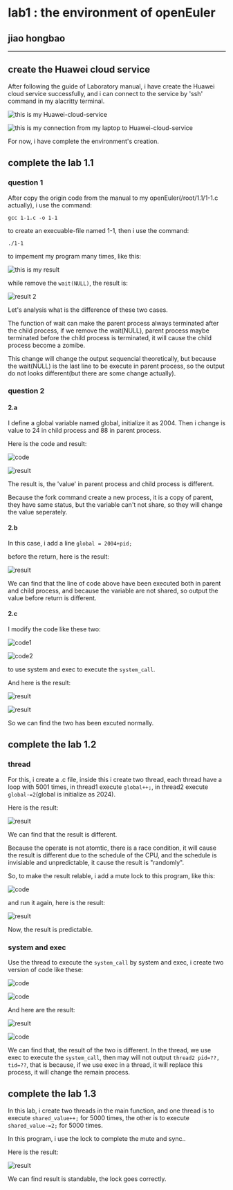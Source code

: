 # lab1 : the environment of openEuler
## jiao hongbao 
----------------------------------------

## create the Huawei cloud service

After following the guide of Laboratory manual, i have create the Huawei cloud service successfully, and i can connect to the service by 'ssh' command in my alacritty terminal.

![this is my Huawei-cloud-service](README1/Huaweicloud.png "this is my Huawei-cloud-service screenshot.")

![this is my connection from my laptop to Huawei-cloud-service](README1/ssh.png "this is my connection from my laptop to Huawei-cloud-service.")

For now, i have complete the environment's creation.


## complete the lab 1.1

### question 1
After copy the origin code from the manual to my openEuler(/root/1.1/1-1.c  actually), i use the command: 

`gcc 1-1.c -o 1-1`

to create an execuable-file named 1-1, then i use the command:


`./1-1`

to impement my program many times, like this:

![this is my result](README1/1-1.1.png "result of run 1-1.c")

while remove the `wait(NULL)`, the result is:

![result 2](README1/1-1.2.png "result when remove the wait")

Let's analysis what is the difference of these two cases.

The function of wait can make the parent process always terminated after the child process, if we remove the wait(NULL), parent process maybe terminated before the child process is terminated, it will cause the child process become a zomibe. 

This change will change the output sequencial theoretically, but because the wait(NULL) is the last line to be execute in parent process, so the output do not looks different(but there are some change actually). 

### question 2 

#### 2.a

I define a global variable named global, initialize it as 2004. Then i change is value to 24 in child process and 88 in parent process. 

Here is the code and result:

![code](README1/1-2.1.png "code")

![result](README1/1-2.2.png "result")

The result is, the 'value' in parent process and child process is different.

Because the fork command create a new process, it is a copy of parent, they have same status, but the variable can't not share, so they will change the value seperately.

#### 2.b

In this case, i add a line
`global = 2004+pid;`

before the return, here is the result:

![result](README1/1-2.3.png "result")

We can find that the line of code above have been executed both in parent and child process, and because the variable are not shared, so output the value before return is different.

#### 2.c

I modify the code like these two:

![code1](README1/1-2.4.png "system")

![code2](README1/1-2.5.png "exec")

to use system and exec to execute the `system_call`.

And here is the result:

![result](README1/1-2.6.png "result_system")

![result](README1/1-2.7.png "result exec")

So we can find the two has been excuted normally.


## complete the lab 1.2

### thread
For this, i create a .c file, inside this i create two thread, each thread have a loop with 5001 times, in thread1 execute `global++;`, in thread2 execute `global-=2`(global is initialize as 2024).

Here is the result:

![result](README1/2-1.png "result")

We can find that the result is different.

Because the operate is not atomtic, there is a race condition, it will cause the result is different due to the schedule of the CPU, and the schedule is invisiable and unpredictable, it cause the result is "randomly".

So, to make the result relable, i add a mute lock to this program, like this:

![code](README1/2-2.png "code")

and run it again, here is the result:

![result](README1/2-3.png "result")

Now, the result is predictable.


### system and exec 

Use the thread to execute the `system_call` by system and exec, i create two version of code like these:

![code](README1/2-4.png "code system")

![code](README1/2-5.png "code exec")

And here are the result:

![result](README1/2-6.png "result system")

![code](README1/2-7.png "result exec")

We can find that, the result of the two is different. In the thread, we use exec to execute the `system_call`, then may will not output `thread2 pid=??, tid=??`, that is because, if we use exec in a thread, it will replace this process, it will change the remain process.


## complete the lab 1.3

In this lab, i create two threads in the main function, and one thread is to execute `shared_value++;` for 5000 times, the other is to execute `shared_value-=2;` for 5000 times.

In this program, i use the lock to complete the mute and sync..

Here is the result:

![result](README1/3-1.png "result")

We can find result is standable, the lock goes correctly.








